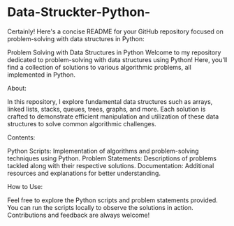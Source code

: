 # Data-Struckter-Python-
Certainly! Here's a concise README for your GitHub repository focused on problem-solving with data structures in Python:

Problem Solving with Data Structures in Python
Welcome to my repository dedicated to problem-solving with data structures using Python! Here, you'll find a collection of solutions to various algorithmic problems, all implemented in Python.

About:

In this repository, I explore fundamental data structures such as arrays, linked lists, stacks, queues, trees, graphs, and more. Each solution is crafted to demonstrate efficient manipulation and utilization of these data structures to solve common algorithmic challenges.

Contents:

Python Scripts: Implementation of algorithms and problem-solving techniques using Python.
Problem Statements: Descriptions of problems tackled along with their respective solutions.
Documentation: Additional resources and explanations for better understanding.

How to Use:

Feel free to explore the Python scripts and problem statements provided. You can run the scripts locally to observe the solutions in action. Contributions and feedback are always welcome!
